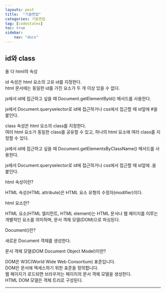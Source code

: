 ```yaml
---
layouts: post
title:  "기술면접"
categories: 기술면접
tag: [codestates]
toc: true
sidebar:
    nav: "docs"
---
```


## id와 class

둘 다 html의 속성

id 속성은 html 요소의 고유 id를 지정한다.<br/>
html 문서에는 동일한 id를 가진 요소가 두 개 이상 있을 수 없다.

js에서 id에 접근하고 싶을 때 Document.getElementById() 메서드를 사용한다.

js에서 Document.queryselector로 id에 접근하거나 css에서 접근할 때 id앞에 #을 붙인다.

class 속성은 html 요소의 class를 지정한다.<br/>
여러 html 요소가 동일한 class를 공유할 수 있고, 하나의 html 요소에 여러 class를 지정할 수 있다.

js에서 id에 접근하고 싶을 때 Document.getElementsByClassName() 메서드를 사용한다.

js에서 Document.queryselector로 id에 접근하거나 css에서 접근할 때 id앞에 .을 붙인다.



html 속성이란?

HTML 속성(HTML attribute)은 HTML 요소 유형의 수정자(modifier)이다.

html 요소란?

HTML 요소(HTML 엘리먼트, HTML element)는 HTML 문서나 웹 페이지를 이루는 개별적인 요소를 의미하며, 문서 객체 모델(DOM)으로 파싱된다.

Document()란?

새로운 Document 객체를 생성한다.

문서 객체 모델(DOM Document Object Model)이란?

DOM은 W3C(World Wide Web Consortium) 표준입니다.<br/>
DOM은 문서에 액세스하기 위한 표준을 정의합니다.<br/>
웹 페이지가 로드되면 브라우저는 페이지의 문서 객체 모델을 생성한다.<br/>
HTML DOM 모델은 객체 트리로 구성된다.

---
